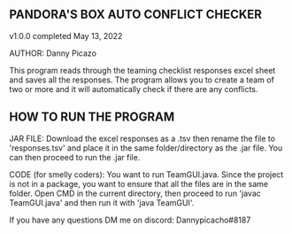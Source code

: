 PANDORA'S BOX AUTO CONFLICT CHECKER
------------------------------------
v1.0.0 completed May 13, 2022

AUTHOR: Danny Picazo

This program reads through the teaming checklist responses excel sheet and
saves all the responses. The program allows you to create a team of two or more
and it will automatically check if there are any conflicts. 

HOW TO RUN THE PROGRAM
-----------------------
JAR FILE: Download the excel responses as a .tsv then rename the file to 'responses.tsv' and
place it in the same folder/directory as the .jar file. You can then proceed to run the .jar file. 

CODE (for smelly coders): You want to run TeamGUI.java. Since the project is not in a package, you want
to ensure that all the files are in the same folder. Open CMD in the current directory, then proceed to run
'javac TeamGUI.java' and then run it with 'java TeamGUI'.

If you have any questions DM me on discord: Dannypicacho#8187
